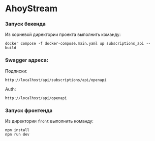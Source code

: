 # AhoyStream

### Запуск бекенда

Из корневой директории проекта выполнить команду:

```
docker compose -f docker-compose.main.yaml up subscriptions_api --build
```

### Swagger адреса: 

Подписки:
```url
http://localhost/api/subscriptions/api/openapi
```
Auth: 
```
http://localhost/api/openapi
```

### Запуск фронтенда

Из директории `front` выполнить команду:

```
npm install
npm run dev
```
